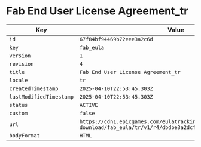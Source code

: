 # Fab End User License Agreement_tr

| Key | Value |
| --- | ----- |
| `id` | `67f84bf94469b72eee3a2c6d` |
| `key` | `fab_eula` |
| `version` | `1` |
| `revision` | `4` |
| `title` | `Fab End User License Agreement_tr` |
| `locale` | `tr` |
| `createdTimestamp` | `2025-04-10T22:53:45.303Z` |
| `lastModifiedTimestamp` | `2025-04-10T22:53:45.303Z` |
| `status` | `ACTIVE` |
| `custom` | `false` |
| `url` | `https://cdn1.epicgames.com/eulatracking-download/fab_eula/tr/v1/r4/dbdbe3a2dcf48f85fc04bd70c1a96128.pdf` |
| `bodyFormat` | `HTML` |
